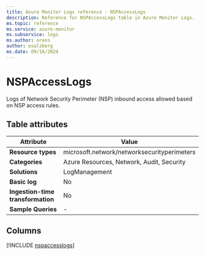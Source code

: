 ```yaml
---
title: Azure Monitor Logs reference - NSPAccessLogs
description: Reference for NSPAccessLogs table in Azure Monitor Logs.
ms.topic: reference
ms.service: azure-monitor
ms.subservice: logs
ms.author: orens
author: osalzberg
ms.date: 09/16/2024
---
```


# NSPAccessLogs

Logs of Network Security Perimeter (NSP) inbound access allowed based on NSP access rules.


## Table attributes

|Attribute|Value|
|---|---|
|**Resource types**|microsoft.network/networksecurityperimeters|
|**Categories**|Azure Resources, Network, Audit, Security|
|**Solutions**| LogManagement|
|**Basic log**|No|
|**Ingestion-time transformation**|No|
|**Sample Queries**|-|



## Columns
  
[!INCLUDE [nspaccesslogs](~/reusable-content/ce-skilling/azure/includes/azure-monitor/reference/tables/nspaccesslogs-include.md)]
